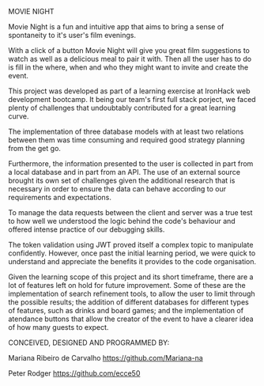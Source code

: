 MOVIE NIGHT

Movie Night is a fun and intuitive app that aims to bring a sense of spontaneity to it's user's film evenings.

With a click of a button Movie Night will give you great film suggestions to watch as well as a delicious meal to pair it with. Then all the user has to do is fill in the where, when and who they might want to invite and create the event.

This project was developed as part of a learning exercise at IronHack web development bootcamp. It being our team's first full stack porject, we faced plenty of challenges that undoubtably contributed for a great learning curve.

The implementation of three database models with at least two relations between them was time consuming and required good strategy planning from the get go.

Furthermore, the information presented to the user is collected in part from a local database and in part from an API. The use of an external source brought its own set of challenges given the additional research that is necessary in order to ensure the data can behave according to our requirements and expectations.

To manage the data requests between the client and server was a true test to how well we understood the logic behind the code's behaviour and offered intense practice of our debugging skills. 

The token validation using JWT proved itself a complex topic to manipulate confidently. However, once past the initial learning period, we were quick to understand and appreciate the benefits it provides to the code organisation.

Given the learning scope of this project and its short timeframe, there are a lot of features left on hold for future improvement. Some of these are the implementation of search refinement tools, to allow the user to limit through the possible results; the addition of different databases for different types of features, such as drinks and board games; and the implementation of atendance buttons that allow the creator of the event to have a clearer idea of how many guests to expect.


CONCEIVED, DESIGNED AND PROGRAMMED BY:

Mariana Ribeiro de Carvalho https://github.com/Mariana-na

Peter Rodger https://github.com/ecce50